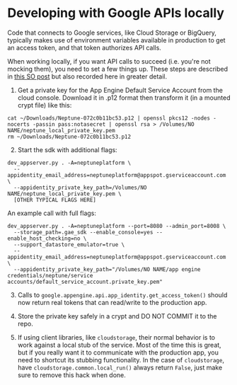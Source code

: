 # Developing with Google APIs locally

Code that connects to Google services, like Cloud Storage or BigQuery, typically makes use of environment variables available in production to get an access token, and that token authorizes API calls.

When working locally, if you want API calls to succeed (i.e. you're not mocking them), you need to set a few things up. These steps are described in [this SO post][1] but also recorded here in greater detail.

1. Get a private key for the App Engine Default Service Account from the cloud console. Download it in .p12 format then transform it (in a mounted crypt file) like this:

```
cat ~/Downloads/Neptune-072c0b11bc53.p12 | openssl pkcs12 -nodes -nocerts -passin pass:notasecret | openssl rsa > /Volumes/NO NAME/neptune_local_private_key.pem
rm ~/Downloads/Neptune-072c0b11bc53.p12
```

2. Start the sdk with additional flags:

```
dev_appserver.py . -A=neptuneplatform \
  --appidentity_email_address=neptuneplatform@appspot.gserviceaccount.com \
  --appidentity_private_key_path=/Volumes/NO NAME/neptune_local_private_key.pem \
  [OTHER TYPICAL FLAGS HERE]
```

An example call with full flags:

```
dev_appserver.py . -A=neptuneplatform --port=8080 --admin_port=8008 \
  --storage_path=.gae_sdk --enable_console=yes --enable_host_checking=no \
  --support_datastore_emulator=true \
  --appidentity_email_address=neptuneplatform@appspot.gserviceaccount.com \
  --appidentity_private_key_path="/Volumes/NO NAME/app engine credentials/neptune/service accounts/default_service_account.private_key.pem"
```

3. Calls to `google.appengine.api.app_identity.get_access_token()` should now return real tokens that can read/write to the production app.

4. Store the private key safely in a crypt and DO NOT COMMIT it to the repo.

[1]: https://stackoverflow.com/questions/20349189/unable-to-access-bigquery-from-local-app-engine-development-server/22723127#22723127

5. If using client libraries, like `cloudstorage`, their normal behavior is to work against a local stub of the service. Most of the time this is great, but if you really want it to communicate with the production app, you need to shortcut its stubbing functionality. In the case of `cloudstorage`, have `cloudstorage.common.local_run()` always return `False`, just make sure to remove this hack when done.


